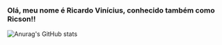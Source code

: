 ### Olá, meu nome é Ricardo Vinícius, conhecido também como Ricson!! 

![Anurag's GitHub stats](https://github-readme-stats.vercel.app/api?username=anuraghazra&show_icons=true&theme=radical)


<!--
**Ricsoon/Ricsoon** is a ✨ _special_ ✨ repository because its `README.md` (this file) appears on your GitHub profile.

Here are some ideas to get you started:

- 🔭 I’m currently working on ...
- 🌱 I’m currently learning ...
- 👯 I’m looking to collaborate on ...
- 🤔 I’m looking for help with ...
- 💬 Ask me about ...
- 📫 How to reach me: ...
- 😄 Pronouns: ...
- ⚡ Fun fact: ...
-->
